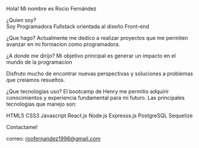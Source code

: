 Hola! Mi nombre es Rocio Fernández

¿Quien soy? <br>
Soy Programadora Fullstack orientada al diseño Front-end 

¿Que hago?
Actualmente me dedico a realizar proyectos que me permiten avanzar en mi formacion como programadora. 

¿A donde me dirijo?
Mi objetivo principal es generar un impacto en el mundo de la programacion

Disfruto mucho de encontrar nuevas perspectivas y soluciones a problemas que creiamos resueltos.

¿Que tecnologias uso?
El bootcamp de Henry me permitio adquirir conocimientos y experiencia fundamental para mi futuro. Las principales tecnologias que manejo son:

HTML5
CSS3
Javascript
React.js
Node.js
Expresss.js
PostgreSQL
Sequelize

Contactame!

correo: roofernandez1996@gmail.com
